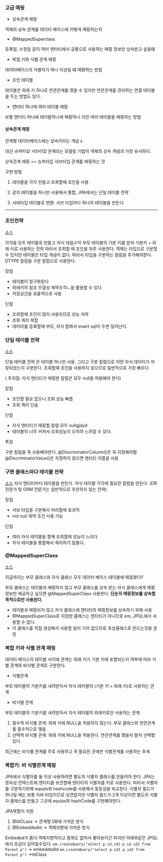 ### 고급 매핑

* 상속관계 매핑

객체의 상속 관계를 데이터 베이스에 어떻게 매핑하는지

* @MappedSuperclass

등록일, 수정일 같이 여러 엔터티에서 공통으로 사용하는 매핑 정보만 상속받고 싶을떄

* 복힙 키와 식별 관계 매핑

데이터베이스의 식별자가 하나 이상일 떄 매팡하는 방법

* 조인 테이블

테이블은 외래 키 하나로 연관관계를 맺을 수 있지만 연관관계를 관리하는
연결 테이블을 두는 방법도 있다. 

* 엔터티 하나에 여러 테이블 매핑

보통 엔터티 하나에 테이블하나에 매핑하나 지만 여러 테이블을 매핑하는 방법


#### 상속관계 매핑

관계형 데이터베이스에는 상속이라는 개념 x

대신 *슈퍼타입* *서브타입* 관계라는 모델링 기법이 객체의 상속 개념과 가장 유사하다.

상속관계 매핑 == 슈퍼타입 서브타입 관계를 매핑하는 것

구현 방법
1. 테이블을 각각 만들고 조회할때 조인을 사용

2. 같이 테이블을 하나만 사용해서 통합, JPA에서는 단일 테이블 전략

3. 서비타입 테이블로 변환: 서브 타입마다 하나의 테이블을 만든다.


<hr>

### 조인전략
[소스](./Inheritation.java)

각각을 모두 테이블로 만들고 자식 테읍ㄹ이 부모 테이블의 기본 키를 받아 기본키 + 외래 키로 사용하는 전략
따라서 조회할 때 조인을 자주 사용한다. 객체는 타입으로 구분할 수 있지만
테이블은 타입 개념이 없다. 따라서 타입을 구분하는 칼럼을 추가해야한다.
DTYPE 칼럼을 구분 칼럼으로 사용한다.

장점

* 테이블이 정구화된다
* 외래키의 참조 무결성 제약조걱ㄴ을 활용할 수 있다.
* 저장공간을 효율적으로 사용

단점

* 조회할때 조인이 많이 사용되므로 성능 저하
* 조회 쿼리 복잡
* 데이터를 등록할때 부모, 자식 합해서 insert sql이 두번 일어난다.


### 단일 테이블 전략
[소스](./SingleTablePolicy.java)

단일 테이블 전략 은 테이블 하나만 사용.
그리고 구분 칼럼으로 어떤 자식 데이터가 저장되었는지 구분한다.
조회할때 조인을 사용하지 않으므로 일반적으로 가장 빠르다.

( 주의점: 자식 엔티티가 매핑한 칼럼은 모두 null을 허용해야 한다)

장점

* 조인할 필요 없으니 조회 성능 빠름
* 조회 쿼리 단숨

단점

* 자식 앤터티가 매핑할 칼럼 모두 nullgjdyd
* 테이블이 너무 커져서 조회성능이 오히려 느려질 수 있다.

특징

구분 칼럼을 꼭 사용해야한다. @DiscriminatorColumn()은 꼭 지정해야함
@DiscriminatorValue()은 지정하지 않으면 엔티티 이름을 사용

### 구현 클래스마다 테이블 전략
[소스](./EachTableStrategic.java)
자식 엔티티마다 테이블을 만든다. 자식 테이블 각각에 필요한 칼럼을 만든다.
(DB전문가 및 ORM 전문가는 일반적으로 추천하지 않는 전략)

장점

* 서브 타입을 구분해서 처리할때 효과적
* not null 제약 조건 사용 가능 

단점

* 여러 자식 테이블을 함꼐 조회할때 성능이 느리다
* 자식 테이블을 통합해서 쿼리하기 힘들다.

### @MappedSuperClass
[소스](./MappedSuperC.java)

지금까지는 부모 클래스와 자식 클래스 모두 데이터 베이스 테이블에 매핑했다!!

부모 클래스는 테이블과 매핑하지 않고 부모 클래스를 상속 받는 자식 클래스에게 매핑 정보만 제공하고 싶으면
@MappedSuperClass 사용한다. **단순히 매핑정보를 상속할 목적으로만 사용된다.**

* 테이블과 매핑되지 않고 자식 클래스에 엔티티의 매핑정보를 상속하기 위해 사용
* @MappedSuperClass로 지정한 클래스는 엔티티가 아니므로 em, JPQL에서 사용할 수 없다.
* 이 클래스를 직접 생성해서 사용할 일이 거의 없으므로 추상클래스로 만드는것을 권장

### 복합 키와 식별 관계 매핑

데이터 베이스의 테이블 사이에 관계는 외래 키가 기본 키에 포함되는지 여부에 따라 식별 관계와 비식별 관계로 구분한다.

* 식별관계

부모 테이블의 기본키를 내려받아서 자식 테이블의 (기본 키 + 외래 키)로 사용하는 관계

* 비식별 관계

부모 테이블의 기본키를 내려받아서 자식 테이블의 외래키로만 사용하는 관계

1. 필수적 비식별 관계: 외래 키에 NULL을 허용하지 않는다. 부모 클래스와 연관관계를 필수적으로 맺음
2. 선택적 비식별 관계: 외래 키에 NULL을 허용한다. 연관관계를 맺을지 말지 선택할 있다.

최근에는 비식별 관계를 주로 사용하고 꼭 필요한 곳에만 식별관게를 사용하는 추세 

### 복합키: 비 식별관계 매핑

JPA에서 식별자를 둘 이상 사용하려면 별도의 식별자 클래스를 만들어야 한다.
JPA는 영속성 컨텍스트에 엔티티를 보관할때 엔티티의 식별자를 키로 사용한다. 따라서 식별자를 구분하기위해
equals와 hashcode를 사용해서 동등성을 비교한다.
식별자 필드가 하나일 때는 보통 자바 타입이므로 상관없지만 식별자 필드가 2개 이상이면 별도의 식별자 클래스를 만들고
그곳에 equlas와 hashCode를 구현해야한다.

JPA복합키 지원
1. @IdCLass -> 관계형 DB에 가까운 방식 
2. @EmbeddedId -> 객체지향에 가까운 방식

Embeded가 좀더 객체지향적이고 중복도 없어서 좋아보이긴 하지만 아래와같은 JPQL에서 조금더 길어질수있다.
`em.createQuery("select p.id.id1 p.id.id2 from Parent p")` -> embeddedId
`em.createQuery("select p.id1 p.id2 from Parent p")` ->IdClass
